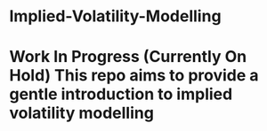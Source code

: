 # Implied-Volatility-Modelling

 # Work In Progress (Currently On Hold) This repo aims to provide a gentle introduction to implied volatility modelling

